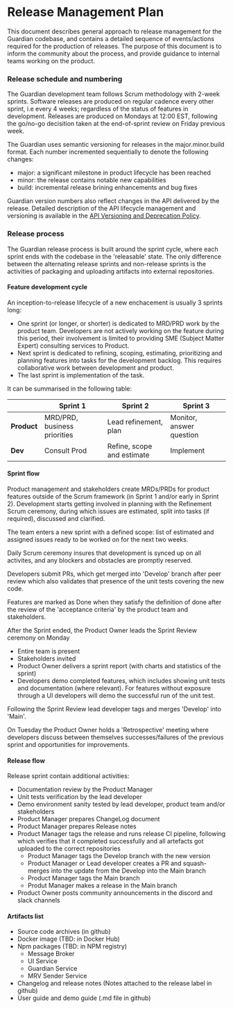 # Release Management Plan

This document describes general approach to release management for the Guardian codebase, and contains a detailed sequence of events/actions required for the production of releases. The purpose of this document is to inform the community about the process, and provide guidance to internal teams working on the product.

### Release schedule and numbering

The Guardian development team follows Scrum methodology with 2-week sprints. Software releases are produced on regular cadence every other sprint, i.e every 4 weeks; regardless of the status of features in development. Releases are produced on Mondays at 12:00 EST, following the go/no-go decisition taken at the end-of-sprint review on Friday previous week.

The Guardian uses semantic versioning for releases in the major.minor.build format. Each number incremented sequentially to denote the following changes:

-   major: a significant milestone in product lifecycle has been reached
-   minor: the release contains notable new capabilities
-   build: incremental release brining enhancements and bug fixes

Guardian version numbers also reflect changes in the API delivered by the release. Detailed description of the API lifecycle management and versioning is available in the [API Versioning and Deprecation Policy](https://docs.hedera.com/guardian/getting-started/api-versioning-and-deprecation-policy).

### Release process

The Guardian release process is built around the sprint cycle, where each sprint ends with the codebase in the 'releasable' state. The only difference between the alternating release sprints and non-release sprints is the activities of packaging and uploading artifacts into external repositories.

#### Feature development cycle

An inception-to-release lifecycle of a new enchacement is usually 3 sprints long:

-   One sprint (or longer, or shorter) is dedicated to MRD/PRD work by the product team. Developers are not actively working on the feature during this period, their involvement is limited to providing SME (Subject Matter Expert) consulting services to Product.
-   Next sprint is dedicated to refining, scoping, estimating, prioritizing and planning features into tasks for the development backlog. This requires collaborative work between development and product.
-   The last sprint is implementation of the task.

It can be summarised in the following table:

|             | Sprint 1                     | Sprint 2                   | Sprint 3                 |
| ----------- | ---------------------------- | -------------------------- | ------------------------ |
| **Product** | MRD/PRD, business priorities | Lead refinement, plan      | Monitor, answer question |
| **Dev**     | Consult Prod                 | Refine, scope and estimate | Implement                |

#### Sprint flow

Product management and stakeholders create MRDs/PRDs for product features outside of the Scrum framework (in Sprint 1 and/or early in Sprint 2). Development starts getting involved in planning with the Refinement Scrum ceremony, during which issues are estimated, split into tasks (if required), discussed and clarified.

The team enters a new sprint with a defined scope: list of estimated and assigned issues ready to be worked on for the next two weeks.

Daily Scrum ceremony insures that development is synced up on all activites, and any blockers and obstacles are promptly reserved.

Developers submit PRs, which get merged into 'Develop' branch after peer review which also validates that presence of the unit tests covering the new code.

Features are marked as Done when they satisfy the definition of done after the review of the 'acceptance criteria' by the product team and stakeholders.

After the Sprint ended, the Product Owner leads the Sprint Review ceremony on Monday

-   Entire team is present
-   Stakeholders invited
-   Product Owner delivers a sprint report (with charts and statistics of the sprint)
-   Developers demo completed features, which includes showing unit tests and documentation (where relevant). For features without exposure through a UI developers will demo the successful run of the unit test.

Following the Sprint Review lead developer tags and merges 'Develop' into 'Main'.

On Tuesday the Product Owner holds a 'Retrospective' meeting where developers discuss between themselves successes/failures of the previous sprint and opportunities for improvements.

#### Release flow

Release sprint contain additional activities:

-   Documentation review by the Product Manager
-   Unit tests verification by the lead developer
-   Demo environment sanity tested by lead developer, product team and/or stakeholders
-   Product Manager prepares ChangeLog document
-   Product Manager prepares Release notes
-   Product Manager tags the release and runs release CI pipeline, following which verifies that it completed successfully and all artefacts got uploaded to the correct repositories
    -   Product Manager tags the Develop branch with the new version
    -   Product Manager or Lead developer creates a PR and squash-merges into the update from the Develop into the Main branch
    -   Product Manager tags the Main branch
    -   Produt Manager makes a release in the Main branch
-   Product Owner posts community announcements in the discord and slack channels

#### Artifacts list

-   Source code archives (in github)
-   Docker image (TBD: in Docker Hub)
-   Npm packages (TBD: in NPM registry)
    -   Message Broker
    -   UI Service
    -   Guardian Service
    -   MRV Sender Service
-   Changelog and release notes (Notes attached to the release label in github)
-   User guide and demo guide (.md file in github)
